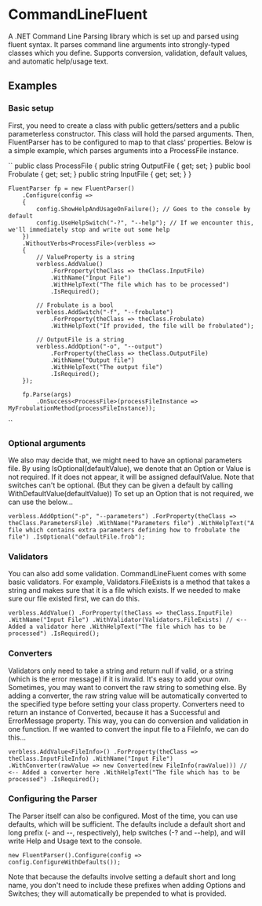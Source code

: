 # CommandLineFluent
A .NET Command Line Parsing library which is set up and parsed using fluent syntax. It parses command line arguments into strongly-typed classes which you define. Supports conversion, validation, default values, and automatic help/usage text.


## Examples
### Basic setup

First, you need to create a class with public getters/setters and a public parameterless constructor. This class will hold the parsed arguments.
Then, FluentParser has to be configured to map to that class' properties. Below is a simple example, which parses arguments into a ProcessFile instance.

``
	public class ProcessFile
	{
		public string OutputFile { get; set; }
		public bool Frobulate { get; set; }
		public string InputFile { get; set; }
	}

	FluentParser fp = new FluentParser()
		.Configure(config =>
		{
			config.ShowHelpAndUsageOnFailure(); // Goes to the console by default
			config.UseHelpSwitch("-?", "--help"); // If we encounter this, we'll immediately stop and write out some help
		})
		.WithoutVerbs<ProcessFile>(verbless =>
		{
			// ValueProperty is a string
			verbless.AddValue()
				.ForProperty(theClass => theClass.InputFile)
				.WithName("Input File")
				.WithHelpText("The file which has to be processed")
				.IsRequired();
			
			// Frobulate is a bool
			verbless.AddSwitch("-f", "--frobulate")
				.ForProperty(theClass => theClass.Frobulate)
				.WithHelpText("If provided, the file will be frobulated");
			
			// OutputFile is a string
			verbless.AddOption("-o", "--output")
				.ForProperty(theClass => theClass.OutputFile)
				.WithName("Output file")
				.WithHelpText("The output file")
				.IsRequired();
		});
		
		fp.Parse(args)
			.OnSuccess<ProcessFile>(processFileInstance => MyFrobulationMethod(processFileInstance));
``

### Optional arguments
We also may decide that, we might need to have an optional parameters file.
By using IsOptional(defaultValue), we denote that an Option or Value is not required. If it does not appear, it will be assigned defaultValue. Note that switches can't be optional. (But they can be given a default by calling WithDefaultValue(defaultValue))
To set up an Option that is not required, we can use the below...

``
	verbless.AddOption("-p", "--parameters")
		.ForProperty(theClass => theClass.ParametersFile)
		.WithName("Parameters file")
		.WithHelpText("A file which contains extra parameters defining how to frobulate the file")
		.IsOptional("defaultFile.frob");
``

### Validators

You can also add some validation. CommandLineFluent comes with some basic validators. For example, Validators.FileExists is a method that takes a string and makes sure that it is a file which exists. If we needed to make sure our file existed first, we can do this.

``
	verbless.AddValue()
		.ForProperty(theClass => theClass.InputFile)
		.WithName("Input File")
		.WithValidator(Validators.FileExists) // <-- Added a validator here
		.WithHelpText("The file which has to be processed")
		.IsRequired();
``

### Converters

Validators only need to take a string and return null if valid, or a string (which is the error message) if it is invalid. It's easy to add your own.
Sometimes, you may want to convert the raw string to something else. By adding a converter, the raw string value will be automatically converted to the specified type before setting your class property.
Converters need to return an instance of Converted<T>, because it has a Successful and ErrorMessage property. This way, you can do conversion and validation in one function.
If we wanted to convert the input file to a FileInfo, we can do this...

``
	verbless.AddValue<FileInfo>()
		.ForProperty(theClass => theClass.InputFileInfo)
		.WithName("Input File")
		.WithConverter(rawValue => new Converted(new FileInfo(rawValue))) // <-- Added a converter here
		.WithHelpText("The file which has to be processed")
		.IsRequired();
``

### Configuring the Parser

The Parser itself can also be configured. Most of the time, you can use defaults, which will be sufficient. The defaults include a default short and long prefix (- and --, respectively), help switches (-? and --help), and will write Help and Usage text to the console.

``
	new FluentParser().Configure(config => config.ConfigureWithDefaults());
``

Note that because the defaults involve setting a default short and long name, you don't need to include these prefixes when adding Options and Switches; they will automatically be prepended to what is provided.
